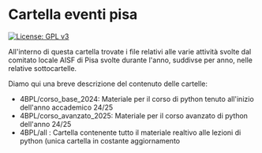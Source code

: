 # Cartella eventi pisa

[![License: GPL v3](https://img.shields.io/badge/License-GPLv3-blue.svg)](https://www.gnu.org/licenses/gpl-3.0)

All'interno di questa cartella trovate i file relativi alle varie attività svolte dal comitato locale AISF di Pisa svolte durante l'anno, suddivse per anno, nelle relative sottocartelle.

Diamo qui una breve descrizione del contenuto delle cartelle:
- 4BPL/corso_base_2024: Materiale per il corso di python tenuto all'inizio dell'anno accademico 24/25
- 4BPL/corso_avanzato_2025: Materiale per il corso avanzato di python dell'anno 24/25
- 4BPL/all : Cartella contenente tutto il materiale realtivo alle lezioni di python (unica cartella in costante aggiornamento
